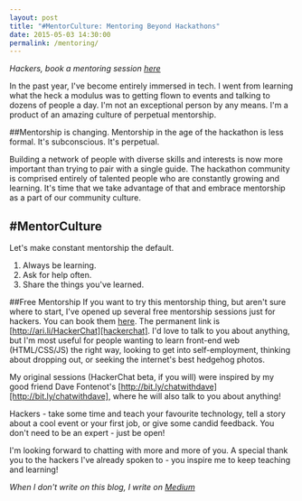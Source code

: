 ```yaml
---
layout: post
title: "#MentorCulture: Mentoring Beyond Hackathons"
date: 2015-05-03 14:30:00
permalink: /mentoring/
---
```


_Hackers, book a mentoring session [here][hackerchat]_

In the past year, I've become entirely immersed in tech. I went from learning what the heck a modulus was to getting flown to events and talking to dozens of people a day. I'm not an exceptional person by any means. I'm a product of an amazing culture of perpetual mentorship.

##Mentorship is changing.
Mentorship in the age of the hackathon is less formal. It's subconscious. It's perpetual.

Building a network of people with diverse skills and interests is now more important than trying to pair with a single guide. The hackathon community is comprised entirely of talented people who are constantly growing and learning. It's time that we take advantage of that and embrace mentorship as a part of our community culture.

## #MentorCulture
Let's make constant mentorship the default. 

1. Always be learning.
2. Ask for help often.
3. Share the things you've learned.

##Free Mentorship
If you want to try this mentorship thing, but aren't sure where to start, I've opened up several free mentorship sessions just for hackers. You can book them [here][hackerchat]. The permanent link is [http://ari.li/HackerChat][hackerchat]. I'd love to talk to you about anything, but I'm most useful for people wanting to learn front-end web (HTML/CSS/JS) the right way, looking to get into self-employment, thinking about dropping out, or seeking the internet's best hedgehog photos.

My original sessions (HackerChat beta, if you will) were inspired by my good friend Dave Fontenot's [http://bit.ly/chatwithdave][http://bit.ly/chatwithdave], where he will also talk to you about anything!

Hackers - take some time and teach your favourite technology, tell a story about a cool event or your first job, or give some candid feedback. You don't need to be an expert - just be open!

I'm looking forward to chatting with more and more of you. A special thank you to the hackers I've already spoken to - you inspire me to keep teaching and learning!

_When I don't write on this blog, I write on [Medium][medium]_

[hackerchat]: http://ari.li/HackerChat
[tw]: http://twitter.com/imariari
[gh]: http://github.com/arirawr
[medium]: http://medium.com/@ariari